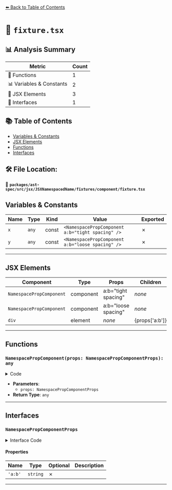 [⬅️ Back to Table of Contents](../../../../../../../index.md)

# 📄 `fixture.tsx`

## 📊 Analysis Summary

| Metric | Count |
|--------|-------|
| 🔧 Functions | 1 |
| 📊 Variables & Constants | 2 |
| 💠 JSX Elements | 3 |
| 📐 Interfaces | 1 |

## 📚 Table of Contents

- [Variables & Constants](#variables-constants)
- [JSX Elements](#jsx-elements)
- [Functions](#functions)
- [Interfaces](#interfaces)

## 🛠️ File Location:
📂 **`packages/ast-spec/src/jsx/JSXNamespacedName/fixtures/component/fixture.tsx`**

## Variables & Constants

| Name | Type | Kind | Value | Exported |
|------|------|------|-------|----------|
| `x` | `any` | const | `<NamespacePropComponent a:b="tight spacing" />` | ✗ |
| `y` | `any` | const | `<NamespacePropComponent a:b="loose spacing" />` | ✗ |


---

## JSX Elements

| Component | Type | Props | Children |
|-----------|------|-------|----------|
| `NamespacePropComponent` | component | a:b="tight spacing" | *none* |
| `NamespacePropComponent` | component | a:b="loose spacing" | *none* |
| `div` | element | *none* | {props['a:b']} |


---

## Functions

### `NamespacePropComponent(props: NamespacePropComponentProps): any`

<details><summary>Code</summary>

```ts
function NamespacePropComponent(props: NamespacePropComponentProps) {
  return <div>{props['a:b']}</div>;
}
```
</details>

- **Parameters**:
  - `props: NamespacePropComponentProps`
- **Return Type**: `any`

---

## Interfaces

### `NamespacePropComponentProps`

<details><summary>Interface Code</summary>

```ts
interface NamespacePropComponentProps {
  'a:b': string;
}
```
</details>

#### Properties

| Name | Type | Optional | Description |
|------|------|----------|-------------|
| `'a:b'` | `string` | ✗ |  |


---